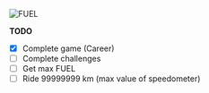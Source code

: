 ![FUEL](https://iiiypuk.me/fuellogo.svg)

**TODO**
- [x] Complete game (Career)  
- [ ] Complete challenges  
- [ ] Get max FUEL  
- [ ] Ride 99999999 km (max value of speedometer)

